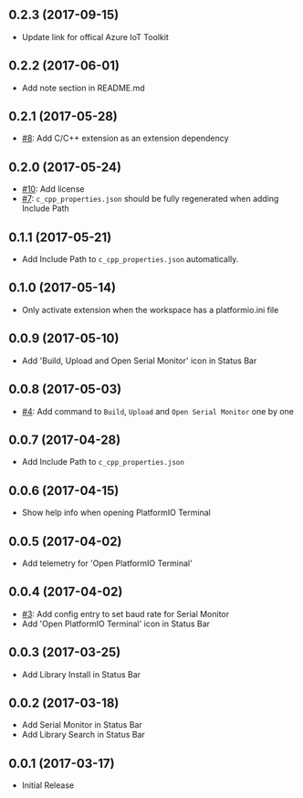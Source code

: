 ## 0.2.3 (2017-09-15)
* Update link for offical Azure IoT Toolkit

## 0.2.2 (2017-06-01)
* Add note section in README.md 

## 0.2.1 (2017-05-28)
* [#8](https://github.com/formulahendry/vscode-platformio/issues/8): Add C/C++ extension as an extension dependency

## 0.2.0 (2017-05-24)
* [#10](https://github.com/formulahendry/vscode-platformio/issues/10): Add license
* [#7](https://github.com/formulahendry/vscode-platformio/issues/7): `c_cpp_properties.json` should be fully regenerated when adding Include Path

## 0.1.1 (2017-05-21)
* Add Include Path to `c_cpp_properties.json` automatically.

## 0.1.0 (2017-05-14)
* Only activate extension when the workspace has a platformio.ini file

## 0.0.9 (2017-05-10)
* Add 'Build, Upload and Open Serial Monitor' icon in Status Bar

## 0.0.8 (2017-05-03)
* [#4](https://github.com/formulahendry/vscode-platformio/issues/4): Add command to `Build`, `Upload` and `Open Serial Monitor` one by one

## 0.0.7 (2017-04-28)
* Add Include Path to `c_cpp_properties.json`

## 0.0.6 (2017-04-15)
* Show help info when opening PlatformIO Terminal

## 0.0.5 (2017-04-02)
* Add telemetry for 'Open PlatformIO Terminal'

## 0.0.4 (2017-04-02)
* [#3](https://github.com/formulahendry/vscode-platformio/issues/3): Add config entry to set baud rate for Serial Monitor
* Add 'Open PlatformIO Terminal' icon in Status Bar

## 0.0.3 (2017-03-25)
* Add Library Install in Status Bar

## 0.0.2 (2017-03-18)
* Add Serial Monitor in Status Bar
* Add Library Search in Status Bar

## 0.0.1 (2017-03-17)
* Initial Release